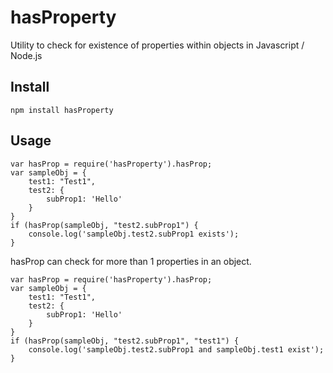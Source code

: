 # hasProperty
Utility to check for existence of properties within objects in Javascript / Node.js

## Install
    npm install hasProperty

## Usage

    var hasProp = require('hasProperty').hasProp;
    var sampleObj = {
        test1: "Test1",
        test2: {
            subProp1: 'Hello'
        }
    }
    if (hasProp(sampleObj, "test2.subProp1") {
        console.log('sampleObj.test2.subProp1 exists');
    }

hasProp can check for more than 1 properties in an object.

    var hasProp = require('hasProperty').hasProp;
    var sampleObj = {
        test1: "Test1",
        test2: {
            subProp1: 'Hello'
        }
    }
    if (hasProp(sampleObj, "test2.subProp1", "test1") {
        console.log('sampleObj.test2.subProp1 and sampleObj.test1 exist');
    }
